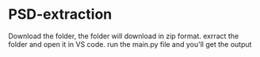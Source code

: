 # PSD-extraction
Download the folder, the folder will download in zip format.
exrract the folder and open it in VS code.
run the main.py file and you'll get the output
